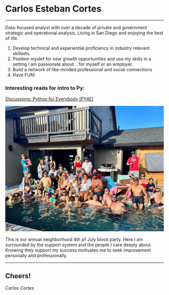 # Carlos Esteban Cortes
---

Data-focused analyst with over a decade of private and government strategic and operational analysis. Living in San Diego and enjoying the best of life.

1. Develop technical and experiential proficiency in industry relevant skillsets.
3. Position myslef for new growth oppurtunities and use my skills in a setting I am passionate about... for myself or an employer.
4. Build a network of like-minded professional and social connections
5. Have FUN!

### Interesting reads for intro to Py:
[Discussions: Python for Everybody (PY4E)](https://www.py4e.com/discussions)

![4th of July Neighborhood party!](https://github.com/cortescarlos77/Homework/blob/main/section1/Files/4th%20of%20July%20Block%20Party.png)

This is our annual neighborhood 4th pf July block party. Here I am surrounded by the support system and the people I care deeply about. Knowing they support my success motivates me to seek improvement personally and professionally.

---

## Cheers!
*Carlos Cortes* 
